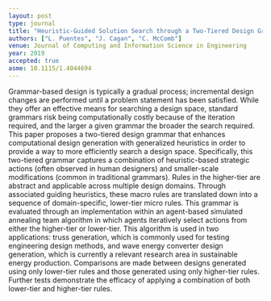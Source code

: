 ```yaml
---
layout: post
type: journal
title: "Heuristic-Guided Solution Search through a Two-Tiered Design Grammar"
authors: ["L. Puentes", "J. Cagan", "C. McComb"]
venue: Journal of Computing and Information Science in Engineering
year: 2019
accepted: true
asme: 10.1115/1.4044694
---
```

Grammar-based design is typically a gradual process; incremental design changes are performed until a problem statement has been satisfied. While they offer an effective means for searching a design space, standard grammars risk being computationally costly because of the iteration required, and the larger a given grammar the broader the search required. This paper proposes a two-tiered design grammar that enhances computational design generation with generalized heuristics in order to provide a way to more efficiently search a design space. Specifically, this two-tiered grammar captures a combination of heuristic-based strategic actions (often observed in human designers) and smaller-scale modifications (common in traditional grammars). Rules in the higher-tier are abstract and applicable across multiple design domains. Through associated guiding heuristics, these macro rules are translated down into a sequence of domain-specific, lower-tier micro rules. This grammar is evaluated through an implementation within an agent-based simulated annealing team algorithm in which agents iteratively select actions from either the higher-tier or lower-tier. This algorithm is used in two applications: truss generation, which is commonly used for testing engineering design methods, and wave energy converter design generation, which is currently a relevant research area in sustainable energy production. Comparisons are made between designs generated using only lower-tier rules and those generated using only higher-tier rules. Further tests demonstrate the efficacy of applying a combination of both lower-tier and higher-tier rules.
